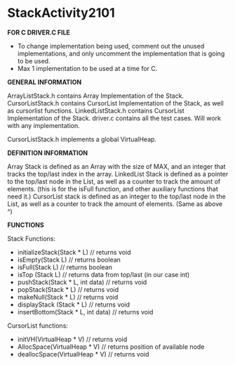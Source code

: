 # StackActivity2101
**FOR C DRIVER.C FILE**
- To change implementation being used, comment out the unused implementations, and only uncomment the implementation that is going to be used.
- Max 1 implementation to be used at a time for C.


**GENERAL INFORMATION**

ArrayListStack.h contains Array Implementation of the Stack.
CursorListStack.h contains CursorList Implementation of the Stack, as well as cursorlist functions.
LinkedListStack.h contains CursorList Implementation of the Stack.
driver.c contains all the test cases. Will work with any implementation.

CursorListStack.h implements a global VirtualHeap.

**DEFINITION INFORMATION**

Array Stack is defined as an Array with the size of MAX, and an integer that tracks the top/last index in the array.
LinkedList Stack is defined as a pointer to the top/last node in the List, as well as a counter to track the amount of elements. (this is for the isFull function, and other auxiliary functions that need it.)
CursorList stack is defined as an integer to the top/last node in the List, as well as a counter to track the amount of elements. (Same as above ^)

**FUNCTIONS**

Stack Functions:
- initializeStack(Stack * L) // returns void
- isEmpty(Stack L) // returns boolean
- isFull(Stack L) // returns boolean
- isTop (Stack L) // returns data from top/last (in our case int)
- pushStack(Stack * L, int data) // returns void
- popStack(Stack * L) // returns void
- makeNull(Stack * L) // returns void
- displayStack (Stack * L) // returns void
- insertBottom(Stack * L, int data) // returns void

CursorList functions:
- initVH(VirtualHeap * V) // returns void
- AllocSpace(VirtualHeap * V) // returns position of available node
- deallocSpace(VirtualHeap * V) // returns void
